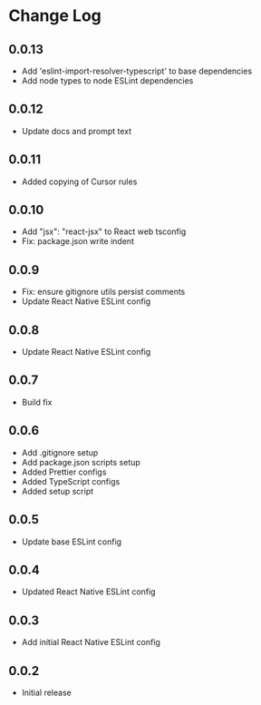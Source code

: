 # Change Log

## 0.0.13

- Add 'eslint-import-resolver-typescript' to base dependencies
- Add node types to node ESLint dependencies

## 0.0.12

- Update docs and prompt text

## 0.0.11

- Added copying of Cursor rules

## 0.0.10

- Add "jsx": "react-jsx" to React web tsconfig
- Fix: package.json write indent

## 0.0.9

- Fix: ensure gitignore utils persist comments
- Update React Native ESLint config

## 0.0.8

- Update React Native ESLint config

## 0.0.7

- Build fix

## 0.0.6

- Add .gitignore setup
- Add package.json scripts setup
- Added Prettier configs
- Added TypeScript configs
- Added setup script

## 0.0.5

- Update base ESLint config

## 0.0.4

- Updated React Native ESLint config

## 0.0.3

- Add initial React Native ESLint config

## 0.0.2

- Initial release
